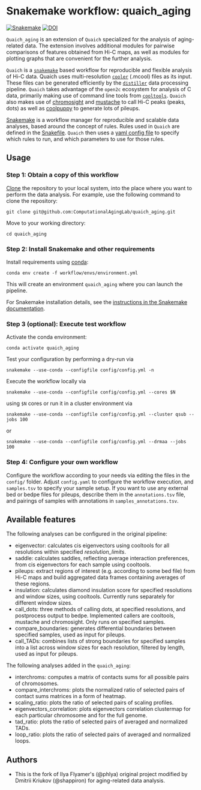 # Snakemake workflow: quaich_aging

[![Snakemake](https://img.shields.io/badge/snakemake-≥5.7.0-brightgreen.svg)](https://snakemake.bitbucket.io)
[![DOI](https://zenodo.org/badge/272558705.svg)](https://zenodo.org/badge/latestdoi/272558705)

`Quaich_aging` is an extension of `Quaich` specialized for the analysis of aging-related data. The extension involves additional modules for pairwise comparisons of features obtained from Hi-C maps, as well as modules for plotting graphs that are convenient for the further analysis.

`Quaich` is a [`snakemake`](https://snakemake.readthedocs.io/en/stable/) based workflow for reproducible and flexible analysis of Hi-C data. Quaich uses multi-resolution [`cooler`](https://github.com/open2c/cooler) (.mcool) files as its input. These files can be generated efficiently by the [`distiller`](https://github.com/open2c/distiller-nf) data processing pipeline. `Quaich` takes advantage of the `open2c` ecosystem for analysis of C data, primarily making use of command line tools from [`cooltools`](https://github.com/open2c/cooltools). `Quaich` also makes use of [chromosight](https://github.com/koszullab/chromosight) and [mustache](https://github.com/ay-lab/mustache) to call Hi-C peaks (peaks, dots) as well as [coolpuppy](https://github.com/open2c/coolpuppy) to generate lots of pileups.

[Snakemake](https://snakemake.readthedocs.io/en/stable/) is a workflow manager for reproducible and scalable data analyses, based around the concept of rules. Rules used in `Quaich` are defined in the [Snakefile](https://github.com/open2c/quaich/blob/master/workflow/Snakefile). `Quaich` then uses a [yaml config file](https://github.com/open2c/quaich/blob/master/config/config.yaml) to specify which rules to run, and which parameters to use for those rules.

## Usage

### Step 1: Obtain a copy of this workflow

[Clone](https://help.github.com/en/articles/cloning-a-repository) the repository to your local system, into the place where you want to perform the data analysis. For example, use the following command to clone the repository:

    git clone git@github.com:ComputationalAgingLab/quaich_aging.git

Move to your working directory:

    cd quaich_aging

### Step 2: Install Snakemake and other requirements

Install requirements using [conda](https://conda.io/projects/conda/en/latest/user-guide/install/index.html):

    conda env create -f workflow/envs/environment.yml

This will create an environment `quaich_aging` where you can launch the pipeline. 

For Snakemake installation details, see the [instructions in the Snakemake documentation](https://snakemake.readthedocs.io/en/stable/getting_started/installation.html).

### Step 3 (optional): Execute test workflow

Activate the conda environment:

    conda activate quaich_aging

Test your configuration by performing a dry-run via

    snakemake --use-conda --configfile config/config.yml -n

Execute the workflow locally via

    snakemake --use-conda --configfile config/config.yml --cores $N

using `$N` cores or run it in a cluster environment via

    snakemake --use-conda --configfile config/config.yml --cluster qsub --jobs 100

or

    snakemake --use-conda --configfile config/config.yml --drmaa --jobs 100

### Step 4: Configure your own workflow

Configure the workflow according to your needs via editing the files in the `config/` folder. Adjust `config.yaml` to configure the workflow execution, and `samples.tsv` to specify your sample setup. If you want to use any external bed or bedpe files for pileups, describe them in the `annotations.tsv` file, and pairings of samples with annotations in `samples_annotations.tsv`.


<!---

Each rule in the `Quaich` Snakefile specifies inputs, outputs, resources, and threads. The best values for resources and threads depend on whether `quaich` is run locally or on a cluster. Outputs of one rule are often used as inputs to another. For example, the rule `make_expected_cis` calls `cooltools compute-expected` on a mcool for a set of regions at specified resolutions to output tsv. This output is then used in make_saddles, make_pileups, and call_loops_cooltools. For reproducibility and easy setup wherever possible, the rules use [snakemake wrappers](https://github.com/snakemake/snakemake-wrappers) instead of using shell/python code directly. This means every rule will have its own dedicated conda environment that is defined as part of the wrapper, and it is created the first time the pipeline is run.

```python
rule make_expected_cis:
    input:
        cooler=lambda wildcards: coolfiles_dict[wildcards.sample],
        view=lambda wildcards: config["view"],
    output:
        f"{expected_folder}/{{sample}}_{{resolution,[0-9]+}}.expected.tsv",
    params:
        extra="--ignore-diags 0",
    threads: 4
    resources:
        mem_mb=lambda wildcards, threads: threads * 8 * 1024,
        runtime=60,
    wrapper:
        "v1.19.1/bio/cooltools/expected_cis"
```

`Quaich` groups similar rules together in config.yaml, which is read as a python dictionary by the Snakefile. Parameters for individual rules are passed as indented (key, value) pairs. For example, call_dots configures three rules, call_loops_cooltools,  call_loops_chromosight, and call_loops_mustache. The parameters for each specific rule is underneath, the shared parameters are below (e.g. resolutions, and samples).  call_loops_cooltools has parameters do, max_dist, fdr. `Do` always specifies if the workflow should attempt to produce the output for this rule.
```yaml
call_dots:
    methods:
        cooltools:
            do: False
            extra: "--max-loci-separation 10000000 --fdr 0.02"
        chromosight:
            do: False
            extra: ""
        mustache:
            do: False
            max_dist: 10000000
            extra: "-pt 0.05 -st 0.8"
    resolutions:
        - 10000
    samples:
        - test_cool
```

`quaich`  config.yaml has four main sections:
- genome
- annotations
- i/o 
- snakemake rule configurations

--->
## Available features

The following analyses can be configured in the original pipeline:
- eigenvector: calculates cis eigenvectors using cooltools for all resolutions within specified _resolution_limits_. 
- saddle: calculates saddles, reflecting average interaction preferences, from cis eigenvectors for each sample using cooltools.
- pileups: extract regions of interest (e.g. according to some bed file) from Hi-C maps and build aggregated data frames containing averages of these regions.
- insulation: calculates diamond insulation score for specified resolutions and window sizes, using cooltools. Currently runs separately for different window sizes. 
- call_dots: three methods of calling dots, at specified resolutions, and postprocess output to bedpe. Implemented callers are cooltools, mustache and chromosight. Only runs on specified samples. 
 - compare_boundaries: generates differential boundaries between specified samples, used as input for pileups.
- call_TADs: combines lists of strong boundaries for specified samples into a list across window sizes for each resolution, filtered by length, used as input for pileups. 

The following analyses added in the `quaich_aging`:
- interchroms: computes a matrix of contacts sums for all possible pairs of chromosomes.
- compare_interchroms: plots the normalized ratio of selected pairs of contact sums matrices in a form of heatmap.
- scaling_ratio: plots the ratio of selected pairs of scaling profiles.
- eigenvectors_correlation: plots eigenvectors correlation clustermap for each particular chromosome and for the full genome.
- tad_ratio: plots the ratio of selected pairs of averaged and normalized TADs.
- loop_ratio: plots the ratio of selected pairs of averaged and normalized loops.

## Authors

* This is the fork of Ilya Flyamer's (@phlya) original project modified by Dmitrii Kriukov (@shappiron) for aging-related data analysis.

<!---
Alternatively, you might want to look into snakemake profiles already available for your HPC scheduler online, for example, [here](https://github.com/Snakemake-Profiles) or elsewhere.

If you not only want to fix the software stack but also the underlying OS, use

    snakemake --use-conda --configfile config/config.yml --use-singularity

in combination with any of the modes above. *(Not yet available)*
See the [Snakemake documentation](https://snakemake.readthedocs.io/en/stable/executable.html) for further details.


### Step 5: Investigate results *not available yet*

After successful execution, you can create a self-contained interactive HTML report with all results via:

    snakemake --report report.html

This report can, e.g., be forwarded to your collaborators.
An example (using some trivial test data) can be seen [here](https://cdn.rawgit.com/snakemake-workflows/rna-seq-kallisto-sleuth/master/.test/report.html).

### Step 6: Commit changes

Whenever you change something, don't forget to commit the changes back to your github copy of the repository:

    git commit -a
    git push

### Step 7: Obtain updates from upstream

Whenever you want to synchronize your workflow copy with new developments from upstream, do the following.

1. Once, register the upstream repository in your local copy: `git remote add -f upstream git@github.com:snakemake-workflows/quaich.git` or `git remote add -f upstream https://github.com/snakemake-workflows/quaich.git` if you do not have setup ssh keys.
2. Update the upstream version: `git fetch upstream`.
3. Create a diff with the current version: `git diff HEAD upstream/master workflow > upstream-changes.diff`.
4. Investigate the changes: `vim upstream-changes.diff`.
5. Apply the modified diff via: `git apply upstream-changes.diff`.
6. Carefully check whether you need to update the config files: `git diff HEAD upstream/master config`. If so, do it manually, and only where necessary, since you would otherwise likely overwrite your settings and samples.


### Step 8: Contribute back

In case you have also changed or added steps, please consider contributing them back to the original repository:

1. [Fork](https://help.github.com/en/articles/fork-a-repo) the original repo to a personal or lab account.
2. [Clone](https://help.github.com/en/articles/cloning-a-repository) the fork to your local system, to a different place than where you ran your analysis.
3. Copy the modified files from your analysis to the clone of your fork, e.g., `cp -r workflow path/to/fork`. Make sure to **not** accidentally copy config file contents or sample sheets. Instead, manually update the example config files if necessary.
4. Commit and push your changes to your fork.
5. Create a [pull request](https://help.github.com/en/articles/creating-a-pull-request) against the original repository.


## Testing

Test cases are in the subfolder `.test`. They are automatically executed via continuous integration with [Github Actions](https://github.com/features/actions).
--->